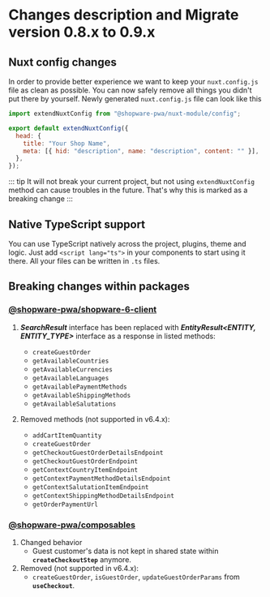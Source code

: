 # Changes description and Migrate version 0.8.x to 0.9.x <Badge text="canary" type="warning"/>

## Nuxt config changes <Badge text="BREAKING CHANGE" type="error"/>

In order to provide better experience we want to keep your `nuxt.config.js` file as clean as possible.
You can now safely remove all things you didn't put there by yourself. Newly generated `nuxt.config.js` file can look like this

```js
import extendNuxtConfig from "@shopware-pwa/nuxt-module/config";

export default extendNuxtConfig({
  head: {
    title: "Your Shop Name",
    meta: [{ hid: "description", name: "description", content: "" }],
  },
});
```

::: tip
It will not break your current project, but not using `extendNuxtConfig` method can cause troubles in the future. That's why this is marked as a breaking change
:::

## Native TypeScript support

You can use TypeScript natively across the project, plugins, theme and logic.
Just add `<script lang="ts">` in your components to start using it there. All your files can be written in `.ts` files.


## Breaking changes within packages <Badge text="BREAKING CHANGE" type="error"/>

### [@shopware-pwa/shopware-6-client](../../resources/api/shopware-6-client)
1. **_SearchResult_** interface has been replaced with **_EntityResult<ENTITY, ENTITY_TYPE>_** interface as a response in listed methods:
    - `createGuestOrder`
    - `getAvailableCountries`
    - `getAvailableCurrencies`
    - `getAvailableLanguages`
    - `getAvailablePaymentMethods`
    - `getAvailableShippingMethods`
    - `getAvailableSalutations`

2. Removed methods (not supported in v6.4.x):
    - `addCartItemQuantity`
    - `createGuestOrder`
    - `getCheckoutGuestOrderDetailsEndpoint`
    - `getCheckoutGuestOrderEndpoint`
    - `getContextCountryItemEndpoint`
    - `getContextPaymentMethodDetailsEndpoint`
    - `getContextSalutationItemEndpoint`
    - `getContextShippingMethodDetailsEndpoint`
    - `getOrderPaymentUrl`


### [@shopware-pwa/composables](../../resources/api/composables)
1. Changed behavior
    - Guest customer's data is not kept in shared state within **`createCheckoutStep`** anymore. 
2. Removed (not supported in v6.4.x):
    - `createGuestOrder`, `isGuestOrder`, `updateGuestOrderParams` from **`useCheckout`**.

